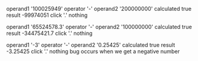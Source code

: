 operand1	'100025949'
operator	'-'
operand2	'200000000'
calculated	true
result	-99974051
click	'.' 	nothing

operand1	'65524578.3'
operator	'-'
operand2	'100000000'
calculated	true
result	-34475421.7
click	'.' 	nothing

operand1	'-3'
operator	'-'
operand2	'0.25425'
calculated	true
result	-3.25425
click	'.' 	nothing
 bug occurs when we get a negative number 
